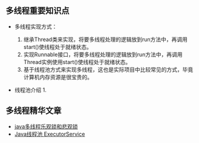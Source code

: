 ## 多线程重要知识点

- 多线程实现方式：
  1. 继承Thread类来实现，将要多线程处理的逻辑放到run方法中，再调用start()使线程处于就绪状态。
  2. 实现Runnable接口，将要多线程处理的逻辑放到run方法中，再调用Thread实例使用start()使线程处于就绪状态。 
  3. 基于线程池方式来实现多线程，这也是实际项目中比较常见的方式，毕竟计算机内存资源是很宝贵的。
  
- 线程池介绍
  1.   

## 多线程精华文章  
- [java多线程乐观锁和悲观锁](https://juejin.im/post/5b4977ae5188251b146b2fc8)
- [Java线程池 ExecutorService](https://blog.csdn.net/suifeng3051/article/details/49443835)